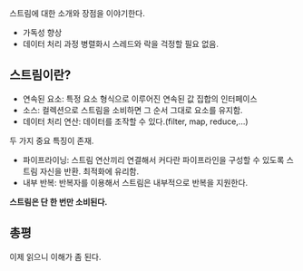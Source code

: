스트림에 대한 소개와 장점을 이야기한다.

- 가독성 향상
- 데이터 처리 과정 병렬화시 스레드와 락을 걱정할 필요 없음.

## 스트림이란?

- 연속된 요소: 특정 요소 형식으로 이루어진 연속된 값 집합의 인터페이스
- 소스: 컬렉션으로 스트림을 소비하면 그 순서 그대로 요소를 유지함.
- 데이터 처리 연산: 데이터를 조작할 수 있다.(filter, map, reduce,...)

두 가지 중요 특징이 존재.

- 파이프라이닝: 스트림 연산끼리 연결해서 커다란 파이프라인을 구성할 수 있도록 스트림 자신을 반환. 최적화에 유리함.
- 내부 반복: 반복자를 이용해서 스트림은 내부적으로 반복을 지원한다.

**스트림은 단 한 번만 소비된다.**


## 총평

이제 읽으니 이해가 좀 된다. 
